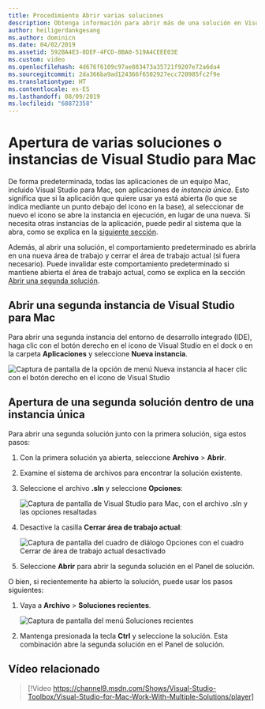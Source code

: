 ```yaml
---
title: Procedimiento Abrir varias soluciones
description: Obtenga información para abrir más de una solución en Visual Studio para Mac y para abrir más de una instancia de la aplicación.
author: heiligerdankgesang
ms.author: dominicn
ms.date: 04/02/2019
ms.assetid: 592BA4E3-8DEF-4FCD-8BA0-519A4CEEE03E
ms.custom: video
ms.openlocfilehash: 4d676f6109c97ae883473a35721f9207e72a6da4
ms.sourcegitcommit: 2da366ba9ad124366f6502927ecc720985fc2f9e
ms.translationtype: HT
ms.contentlocale: es-ES
ms.lasthandoff: 08/09/2019
ms.locfileid: "68872358"
---
```

# <a name="open-multiple-solutions-or-instances-of-visual-studio-for-mac"></a>Apertura de varias soluciones o instancias de Visual Studio para Mac

De forma predeterminada, todas las aplicaciones de un equipo Mac, incluido Visual Studio para Mac, son aplicaciones de _instancia única_. Esto significa que si la aplicación que quiere usar ya está abierta (lo que se indica mediante un punto debajo del icono en la base), al seleccionar de nuevo el icono se abre la instancia en ejecución, en lugar de una nueva. Si necesita otras instancias de la aplicación, puede pedir al sistema que la abra, como se explica en la [siguiente sección](#open-a-second-instance-of-visual-studio-for-mac).

Además, al abrir una solución, el comportamiento predeterminado es abrirla en una nueva área de trabajo y cerrar el área de trabajo actual (si fuera necesario). Puede invalidar este comportamiento predeterminado si mantiene abierta el área de trabajo actual, como se explica en la sección [Abrir una segunda solución](#open-a-second-solution-inside-a-single-instance).

## <a name="open-a-second-instance-of-visual-studio-for-mac"></a>Abrir una segunda instancia de Visual Studio para Mac

Para abrir una segunda instancia del entorno de desarrollo integrado (IDE), haga clic con el botón derecho en el icono de Visual Studio en el dock o en la carpeta **Aplicaciones** y seleccione **Nueva instancia**.

![Captura de pantalla de la opción de menú Nueva instancia al hacer clic con el botón derecho en el icono de Visual Studio](media/open-new-instance.png)

## <a name="open-a-second-solution-inside-a-single-instance"></a>Apertura de una segunda solución dentro de una instancia única

Para abrir una segunda solución junto con la primera solución, siga estos pasos:

1. Con la primera solución ya abierta, seleccione **Archivo** > **Abrir**.
2. Examine el sistema de archivos para encontrar la solución existente.
3. Seleccione el archivo **.sln** y seleccione **Opciones**:

    ![Captura de pantalla de Visual Studio para Mac, con el archivo .sln y las opciones resaltadas](media/open-multiple-solutions-image3.png)

4. Desactive la casilla **Cerrar área de trabajo actual**:

    ![Captura de pantalla del cuadro de diálogo Opciones con el cuadro Cerrar de área de trabajo actual desactivado](media/open-multiple-solutions-image1.png)

5. Seleccione **Abrir** para abrir la segunda solución en el Panel de solución.

O bien, si recientemente ha abierto la solución, puede usar los pasos siguientes:

1. Vaya a **Archivo** > **Soluciones recientes**.

    ![Captura de pantalla del menú Soluciones recientes](media/open-multiple-solutions-image2.png)

1. Mantenga presionada la tecla **Ctrl** y seleccione la solución. Esta combinación abre la segunda solución en el Panel de solución.

## <a name="related-video"></a>Vídeo relacionado

> [!Video https://channel9.msdn.com/Shows/Visual-Studio-Toolbox/Visual-Studio-for-Mac-Work-With-Multiple-Solutions/player]
